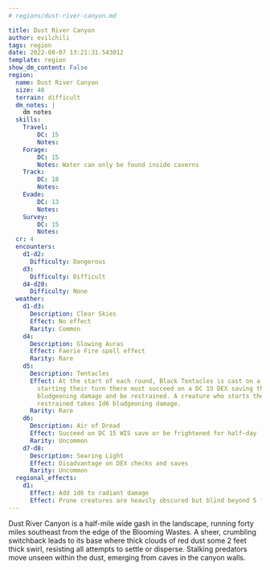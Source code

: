 ```yaml
---
# regions/dust-river-canyon.md

title: Dust River Canyon
author: evilchili
tags: region
date: 2022-08-07 13:21:31.543012
template: region
show_dm_content: False
region:
  name: Dust River Canyon
  size: 40
  terrain: difficult
  dm_notes: |
    dm notes
  skills:
    Travel:
        DC: 15
        Notes:
    Forage:
        DC: 15
        Notes: Water can only be found inside caverns
    Track:
        DC: 18
        Notes:
    Evade:
        DC: 13
        Notes:
    Survey:
        DC: 15
        Notes:
  cr: 4
  encounters:
    d1-d2:
      Difficulty: Dangerous
    d3:
      Difficulty: Difficult
    d4-d20:
      Difficulty: None
  weather:
    d1-d3:
      Description: Clear Skies
      Effect: No effect
      Rarity: Common
    d4:
      Description: Glowing Auras
      Effect: Faerie Fire spell effect
      Rarity: Rare
    d5:
      Description: Tentacles
      Effect: At the start of each round, Black Tentacles is cast on a random area. Creatures
        starting their turn there must succeed on a DC 15 DEX saving throw or take 1d6
        bludgeoning damage and be restrained. A creature who starts their turn already
        restrained takes 1d6 bludgeoning damage.
      Rarity: Rare
    d6:
      Description: Air of Dread
      Effect: Succeed on DC 15 WIS save or be frightened for half-day
      Rarity: Uncommon
    d7-d8:
      Description: Searing Light
      Effect: Disadvantage on DEX checks and saves
      Rarity: Uncommon
  regional_effects:
    d1:
      Effect: Add 1d6 to radiant damage
      Effect: Prone creatures are heavily obscured but blind beyond 5 feet.
---
```


Dust River Canyon is a half-mile wide gash in the landscape, running forty miles southeast from the edge of the Blooming Wastes. A sheer, crumbling switchback leads to its base where thick clouds of red dust some 2 feet thick swirl, resisting all attempts to settle or disperse. Stalking predators move unseen within the dust, emerging from caves in the canyon walls. 
